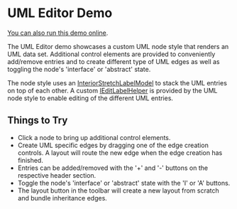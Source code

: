 <!--
 //////////////////////////////////////////////////////////////////////////////
 // @license
 // This demo file is part of yFiles for HTML 2.3.0.3.
 // Use is subject to license terms.
 //
 // Copyright (c) 2000-2020 by yWorks GmbH, Vor dem Kreuzberg 28,
 // 72070 Tuebingen, Germany. All rights reserved.
 //
 //////////////////////////////////////////////////////////////////////////////
-->
# UML Editor Demo

[You can also run this demo online](https://live.yworks.com/demos/complete/uml/index.html).

The UML Editor demo showcases a custom UML node style that renders an UML data set. Additional control elements are provided to conveniently add/remove entries and to create different type of UML edges as well as toggling the node's 'interface' or 'abstract' state.

The node style uses an [InteriorStretchLabelModel](https://docs.yworks.com/yfileshtml/#/api/InteriorStretchLabelModel) to stack the UML entries on top of each other. A custom [IEditLabelHelper](https://docs.yworks.com/yfileshtml/#/api/IEditLabelHelper) is provided by the UML node style to enable editing of the different UML entries.

## Things to Try

- Click a node to bring up additional control elements.
- Create UML specific edges by dragging one of the edge creation controls. A layout will route the new edge when the edge creation has finished.
- Entries can be added/removed with the '+' and '-' buttons on the respective header section.
- Toggle the node's 'interface' or 'abstract' state with the 'I' or 'A' buttons.
- The layout button in the toolbar will create a new layout from scratch and bundle inheritance edges.
